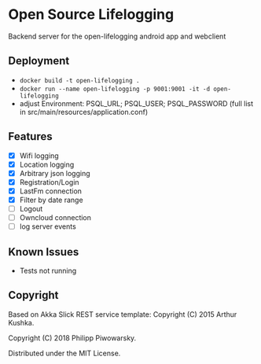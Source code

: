 Open Source Lifelogging
=======================

Backend server for the open-lifelogging android app and webclient

## Deployment

 - `docker build -t open-lifelogging .`
 - `docker run --name open-lifelogging -p 9001:9001 -it -d open-lifelogging` 
 - adjust Environment: PSQL_URL; PSQL_USER; PSQL_PASSWORD (full list in src/main/resources/application.conf)

## Features

- [x] Wifi logging
- [x] Location logging
- [x] Arbitrary json logging
- [x] Registration/Login
- [x] LastFm connection
- [x] Filter by date range
- [ ] Logout
- [ ] Owncloud connection
- [ ] log server events

## Known Issues

 - Tests not running

## Copyright

Based on Akka Slick REST service template: Copyright (C) 2015 Arthur Kushka.

Copyright (C) 2018 Philipp Piwowarsky.

Distributed under the MIT License.
